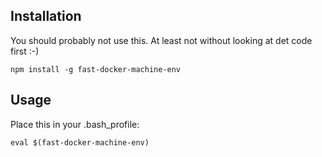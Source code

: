 ## Installation

You should probably not use this. At least not without looking at det code first :-)

    npm install -g fast-docker-machine-env

## Usage

Place this in your .bash_profile:

    eval $(fast-docker-machine-env)

